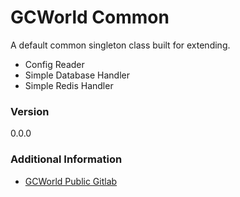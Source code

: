 # GCWorld Common

A default common singleton class built for extending.

  - Config Reader
  - Simple Database Handler
  - Simple Redis Handler

### Version
0.0.0

### Additional Information

* [GCWorld Public Gitlab](https://gitlab.konghack.com/groups/GCWorld)

